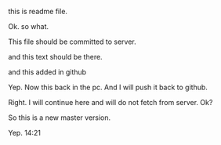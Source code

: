 this is readme file. 

Ok. so what.

This file should be committed to server. 

and this text should be there.

and this added in github

Yep. Now this back in the pc. And I will push it back to github.


Right. I will continue here and will do not fetch from server. Ok?

So this is a new master version. 

Yep. 14:21